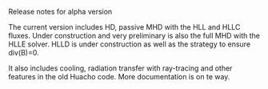 Release notes for alpha version

The current version includes HD, passive MHD with the HLL and HLLC fluxes.
Under construction and very preliminary is also the full MHD with the HLLE solver.
HLLD is under construction as well as the strategy to ensure div(B)=0.

It also includes cooling, radiation transfer with ray-tracing and other features in the old Huacho code. More documentation is on te way.
